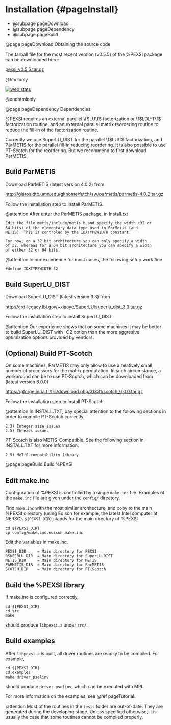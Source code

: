 Installation       {#pageInstall}
============

- @subpage pageDownload
- @subpage pageDependency
- @subpage pageBuild

<!-- ************************************************************ -->
@page pageDownload Obtaining the source code

The tarball file for the most recent version (v0.5.5) of the %PEXSI
package can be downloaded here:

<a href="http://pexsi.github.io/pexsi/pexsi_v0.5.5.tar.gz">pexsi_v0.5.5.tar.gz</a>

@htmlonly
<!-- Start of StatCounter Code for Default Guide -->
<script type="text/javascript">
var sc_project=9519165; 
var sc_invisible=1; 
var sc_security="aa052b1d"; 
var scJsHost = (("https:" == document.location.protocol) ?
"https://secure." : "http://www.");
document.write("<sc"+"ript type='text/javascript' src='" +
scJsHost+
"statcounter.com/counter/counter.js'></"+"script>");
</script>
<noscript><div class="statcounter"><a title="web stats"
href="http://statcounter.com/free-web-stats/"
target="_blank"><img class="statcounter"
src="http://c.statcounter.com/9519165/0/aa052b1d/1/"
alt="web stats"></a></div></noscript>
<!-- End of StatCounter Code for Default Guide -->
@endhtmlonly

<!-- ************************************************************ -->
@page pageDependency Dependencies


%PEXSI requires an external parallel \f$LU\f$ factorization or
\f$LDL^T\f$ factorization routine, and an external parallel matrix
reordering routine to reduce the fill-in of the factorization routine.

Currently we use SuperLU_DIST for the parallel \f$LU\f$ factorization,
and ParMETIS for the parallel fill-in reducing reordering.  It is also
possible to use PT-Scotch for the reordering.  But we recommend to first
download ParMETIS.


Build ParMETIS
--------------

Download ParMETIS (latest version 4.0.2) from

http://glaros.dtc.umn.edu/gkhome/fetch/sw/parmetis/parmetis-4.0.2.tar.gz

Follow the installation step to install ParMETIS.

@attention After untar the ParMETIS package, in Install.txt

    Edit the file metis/include/metis.h and specify the width (32 or
    64 bits) of the elementary data type used in ParMetis (and
    METIS). This is controled by the IDXTYPEWIDTH constant.

    For now, on a 32 bit architecture you can only specify a width
    of 32, whereas for a 64 bit architecture you can specify a width
    of either 32 or 64 bits.

@attention In our experience for most cases, the following setup work
fine.

    #define IDXTYPEWIDTH 32


Build SuperLU_DIST
------------------

Download SuperLU_DIST (latest version 3.3) from

http://crd-legacy.lbl.gov/~xiaoye/SuperLU/superlu_dist_3.3.tar.gz

Follow the installation step to install SuperLU_DIST.

@attention Our experience shows that on some machines it may be better
to build SuperLU_DIST with -O2 option than the more aggresive
optimization options provided by vendors.

(Optional) Build PT-Scotch
--------------------------

On some machines, ParMETIS may only allow to use a relatively small
number of processors for the matrix permutation. In such circumstance, a
workaround can be to use PT-Scotch, which can be downloaded from
(latest version 6.0.0)

https://gforge.inria.fr/frs/download.php/31831/scotch_6.0.0.tar.gz

Follow the installation step to install PT-Scotch.

@attention In INSTALL.TXT, pay special attention to the following
sections in order to compile PT-Scotch correctly.

    2.3) Integer size issues
    2.5) Threads issues


PT-Scotch is also METIS-Compatible.  See the following section in
INSTALL.TXT for more information.

    2.9) MeTiS compatibility library

<!-- ************************************************************ -->
@page pageBuild Build %PEXSI

Edit make.inc
-------------

Configuration of %PEXSI is controlled by a single `make.inc` file.
Examples of the `make.inc` file are given under the `config/` directory.

Find `make.inc` with the most similar architecture, and copy to the main
%PEXSI directory (using Edison for example, the latest Intel computer
at NERSC).  `${PEXSI_DIR}` stands for the main directory of %PEXSI.

    cd ${PEXSI_DIR}
    cp config/make.inc.edison make.inc

Edit the variables in make.inc. 
    
    PEXSI_DIR     = Main directory for PEXSI
    DSUPERLU_DIR  = Main directory for SuperLU_DIST
    METIS_DIR     = Main directory for METIS
    PARMETIS_DIR  = Main directory for ParMETIS 
    SCOTCH_DIR    = Main directory for PT-Scotch

Build the %PEXSI library
------------------------

If make.inc is configured correctly,
    
    cd ${PEXSI_DIR}
    cd src
    make

should produce `libpexsi.a` under `src/`.

Build examples
--------------

After `libpexsi.a` is built, all driver routines are readily to be
compiled.  For example,

    cd ${PEXSI_DIR}
    cd examples
    make driver_pselinv

should produce `driver_pselinv`, which can be executed with MPI.

For more information on the examples, see @ref pageTutorial.

\attention Most of the routines in the `tests` folder are out-of-date.
They are generated during the developing stage. Unless specified
otherwise, it is usually the case that some routines cannot be compiled
properly.
